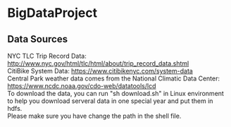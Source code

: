 # BigDataProject
## Data Sources
NYC TLC Trip Record Data: http://www.nyc.gov/html/tlc/html/about/trip_record_data.shtml<br>
CitiBike System Data: https://www.citibikenyc.com/system-data<br>
Central Park weather data comes from the National Climatic Data Center: https://www.ncdc.noaa.gov/cdo-web/datatools/lcd<br>
To download the data, you can run "sh download.sh" in Linux environment to help you download serveral data in one special year and put them in hdfs.<br>
Please make sure you have change the path in the shell file.<br>
